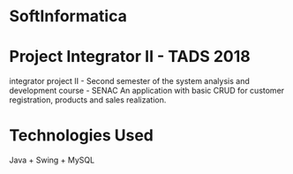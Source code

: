 # SoftInformatica
# Project Integrator II - TADS 2018

integrator project II - Second semester of the system analysis and development course - SENAC
An application with basic CRUD for customer registration, products and sales realization.

# Technologies Used
Java + Swing + MySQL
